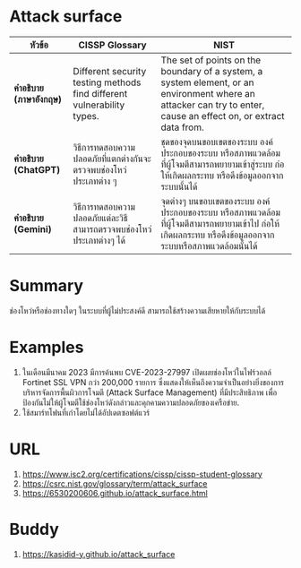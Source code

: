 # Attack surface

| **หัวข้อ**               | **CISSP Glossary**                                                                                                       | **NIST**                                                                                                                                                            |
|--------------------------|--------------------------------------------------------------------------------------------------------------------------|--------------------------------------------------------------------------------------------------------------------------------------------------------------------|
| **คำอธิบาย (ภาษาอังกฤษ)** | Different security testing methods find different vulnerability types.                                                   | The set of points on the boundary of a system, a system element, or an environment where an attacker can try to enter, cause an effect on, or extract data from.   |
| **คำอธิบาย (ChatGPT)**   | วิธีการทดสอบความปลอดภัยที่แตกต่างกันจะตรวจพบช่องโหว่ประเภทต่าง ๆ                                                      | ชุดของจุดบนขอบเขตของระบบ องค์ประกอบของระบบ หรือสภาพแวดล้อม ที่ผู้โจมตีสามารถพยายามเข้าสู่ระบบ ก่อให้เกิดผลกระทบ หรือดึงข้อมูลออกจากระบบนั้นได้               |
| **คำอธิบาย (Gemini)**    | วิธีการทดสอบความปลอดภัยแต่ละวิธี สามารถตรวจพบช่องโหว่ประเภทต่างๆ ได้                                                  | จุดต่างๆ บนขอบเขตของระบบ องค์ประกอบของระบบ หรือสภาพแวดล้อม ที่ผู้โจมตีสามารถพยายามเข้าไป ก่อให้เกิดผลกระทบ หรือดึงข้อมูลออกจากระบบหรือสภาพแวดล้อมนั้นได้      |



# Summary 

  ช่องโหว่หรือช่องทางใดๆ ในระบบที่ผู้ไม่ประสงค์ดี สามารถใช้สร้างความเสียหายให้กับระบบได้

# Examples

  1. ในเดือนมีนาคม 2023 มีการค้นพบ CVE-2023-27997 เปิดเผยช่องโหว่ในไฟร์วอลล์ Fortinet SSL VPN กว่า 200,000 รายการ ซึ่งแสดงให้เห็นถึงความจำเป็นอย่างยิ่งของการบริหารจัดการพื้นผิวการโจมตี (Attack Surface Management) ที่มีประสิทธิภาพ เพื่อป้องกันไม่ให้ผู้โจมตีใช้ช่องโหว่ดังกล่าวและคุกคามความปลอดภัยของเครือข่าย.
  2. ใช้สมาร์ทโฟนที่เก่าโดยไม่ได้อัปเดตซอฟต์แวร์

# URL

 1. https://www.isc2.org/certifications/cissp/cissp-student-glossary
 2. https://csrc.nist.gov/glossary/term/attack_surface
 3. https://6530200606.github.io/attack_surface.html
 
# Buddy

 1. https://kasidid-y.github.io/attack_surface
